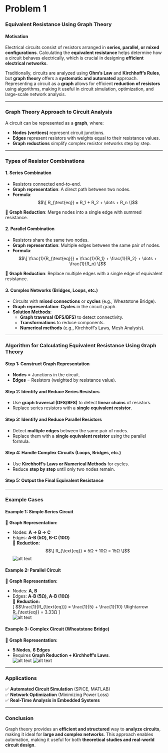 # Problem 1
### **Equivalent Resistance Using Graph Theory**  

#### **Motivation**  
Electrical circuits consist of resistors arranged in **series, parallel, or mixed configurations**. Calculating the **equivalent resistance** helps determine how a circuit behaves electrically, which is crucial in designing **efficient electrical networks**.  

Traditionally, circuits are analyzed using **Ohm’s Law** and **Kirchhoff’s Rules**, but **graph theory** offers a **systematic and automated** approach. Representing a circuit as a **graph** allows for efficient **reduction of resistors** using algorithms, making it useful in circuit simulation, optimization, and large-scale network analysis.  

---

### **Graph Theory Approach to Circuit Analysis**  

A circuit can be represented as a **graph**, where:  
- **Nodes (vertices)** represent circuit junctions.  
- **Edges** represent resistors with weights equal to their resistance values.  
- **Graph reductions** simplify complex resistor networks step by step.  

---

### **Types of Resistor Combinations**  

#### **1. Series Combination**  
- Resistors connected end-to-end.  
- **Graph representation**: A direct path between two nodes.  
- **Formula**:  
  $$\[
  R_{\text{eq}} = R_1 + R_2 + \dots + R_n
  \]$$

📌 **Graph Reduction**: Merge nodes into a single edge with summed resistance.  

#### **2. Parallel Combination**  
- Resistors share the same two nodes.  
- **Graph representation**: Multiple edges between the same pair of nodes.  
- **Formula**:  
  $$\[
  \frac{1}{R_{\text{eq}}} = \frac{1}{R_1} + \frac{1}{R_2} + \dots + \frac{1}{R_n}
  \]$$

📌 **Graph Reduction**: Replace multiple edges with a single edge of equivalent resistance.  

#### **3. Complex Networks (Bridges, Loops, etc.)**  
- Circuits with **mixed connections** or **cycles** (e.g., Wheatstone Bridge).  
- **Graph representation**: **Cycles** in the circuit graph.  
- **Solution Methods**:  
  - **Graph traversal (DFS/BFS)** to detect connectivity.  
  - **Transformations** to reduce components.  
  - **Numerical methods** (e.g., Kirchhoff’s Laws, Mesh Analysis).  

---

### **Algorithm for Calculating Equivalent Resistance Using Graph Theory**  

#### **Step 1: Construct Graph Representation**  
- **Nodes** = Junctions in the circuit.  
- **Edges** = Resistors (weighted by resistance value).  

#### **Step 2: Identify and Reduce Series Resistors**  
- Use **graph traversal (DFS/BFS)** to detect **linear chains** of resistors.  
- Replace series resistors with a **single equivalent resistor**.  

#### **Step 3: Identify and Reduce Parallel Resistors**  
- Detect **multiple edges** between the same pair of nodes.  
- Replace them with a **single equivalent resistor** using the parallel formula.  

#### **Step 4: Handle Complex Circuits (Loops, Bridges, etc.)**  
- Use **Kirchhoff’s Laws or Numerical Methods** for cycles.  
- Reduce **step by step** until only two nodes remain.  

#### **Step 5: Output the Final Equivalent Resistance**  

---

### **Example Cases**  

#### **Example 1: Simple Series Circuit**  
📌 **Graph Representation:**  
- Nodes: **A → B → C**  
- Edges: **A-B (5Ω), B-C (10Ω)**  
📌 **Reduction:**  
$$\[
R_{\text{eq}} = 5Ω + 10Ω = 15Ω
\]$$ 
![alt text](image.png)
#### **Example 2: Parallel Circuit**  
📌 **Graph Representation:**  
- Nodes: **A, B**  
- Edges: **A-B (5Ω), A-B (10Ω)**  
📌 **Reduction:**  
\[
$$\frac{1}{R_{\text{eq}}} = \frac{1}{5} + \frac{1}{10} \Rightarrow R_{\text{eq}} = 3.33Ω
\]  
![alt text](image-1.png)

#### **Example 3: Complex Circuit (Wheatstone Bridge)**  
📌 **Graph Representation:**  
- **5 Nodes**, **6 Edges**  
- Requires **Graph Reduction + Kirchhoff’s Laws**.  
![alt text](image-2.png)
![alt text](image-3.png)
---

### **Applications**  
✅ **Automated Circuit Simulation** (SPICE, MATLAB)  
✅ **Network Optimization** (Minimizing Power Loss)  
✅ **Real-Time Analysis in Embedded Systems**  

---

### **Conclusion**  
Graph theory provides an **efficient and structured** way to **analyze circuits**, making it ideal for **large and complex networks**. This approach enables automation, making it useful for both **theoretical studies and real-world circuit design**. 

